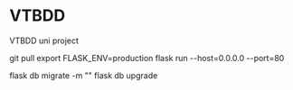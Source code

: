 # VTBDD
VTBDD uni project

git pull 
export FLASK_ENV=production
flask run --host=0.0.0.0 --port=80


flask db migrate -m ""
flask db upgrade


